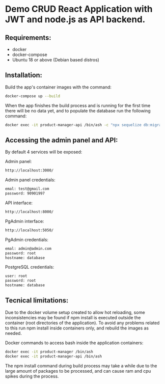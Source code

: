# Demo CRUD React Application with JWT and node.js as API backend.


## Requirements:
- docker
- docker-compose
- Ubuntu 18 or above (Debian based distros)

## Installation:
Build the app's container images with the command:
```sh
docker-compose up --build
```
When the app finishes the build process and is running for the first time there will be no data yet, and to populate the database run the following command:
```sh
docker exec -it product-manager-api /bin/ash -c "npx sequelize db:migrate"
```
## Accessing the admin panel and API:
By default 4 services will be exposed:

Admin panel:
```sh
http://localhost:3000/
```
Admin panel credentials:
```sh
emal: test@gmail.com
password: 90901997
```

API interface:
```sh
http://localhost:8000/
```

PgAdmin interface:
```sh
http://localhost:5050/
```
PgAdmin credentials:
```sh
emal: admin@admin.com
password: root
hostname: database
```

PostgreSQL credentials:
```sh
user: root
password: root
hostname: database
```

## Tecnical limitations:
Due to the docker volume setup created to allow hot reloading, some inconsistencies may be found if npm install is executed outside the container (root directories of the application).
To avoid any problems related to this run npm install inside containers only, and rebuild the images as needed.

Docker commands to access bash inside the application containers:
```sh
docker exec -it product-manager /bin/ash
docker exec -it product-manager-api /bin/ash
```

The npm install command during build process may take a while due to the large amount of packages to be processed, and can cause ram and cpu spikes during the process.
